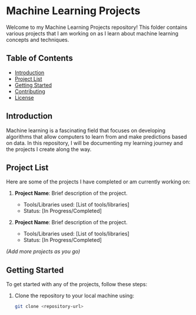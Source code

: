 # Machine Learning Projects

Welcome to my Machine Learning Projects repository! This folder contains various projects that I am working on as I learn about machine learning concepts and techniques. 

## Table of Contents
- [Introduction](#introduction)
- [Project List](#project-list)
- [Getting Started](#getting-started)
- [Contributing](#contributing)
- [License](#license)

## Introduction

Machine learning is a fascinating field that focuses on developing algorithms that allow computers to learn from and make predictions based on data. In this repository, I will be documenting my learning journey and the projects I create along the way.

## Project List

Here are some of the projects I have completed or am currently working on:

1. **Project Name**: Brief description of the project.
   - Tools/Libraries used: [List of tools/libraries]
   - Status: [In Progress/Completed]

2. **Project Name**: Brief description of the project.
   - Tools/Libraries used: [List of tools/libraries]
   - Status: [In Progress/Completed]

*(Add more projects as you go)*

## Getting Started

To get started with any of the projects, follow these steps:

1. Clone the repository to your local machine using:
   ```bash
   git clone <repository-url>
